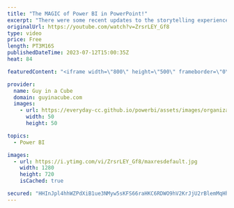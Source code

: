 ```yaml
---
title: "The MAGIC of Power BI in PowerPoint!"
excerpt: "There were some recent updates to the storytelling experience in PowerPoint with Power BI. Patrick walks through how you can use these to make the most of PowerPoint and Power BI!  About storytelling with Power BI in PowerPoint https://learn.microsoft.com/power-bi/collaborate-share/service-power-bi-powerpoint-add-in-about"
originalUrl: https://youtube.com/watch?v=ZrsrLEY_Gf8
type: video
price: Free
length: PT3M16S
publishedDateTime: 2023-07-12T15:00:35Z
heat: 84

featuredContent: "<iframe width=\"800\" height=\"500\" frameborder=\"0\" src=\"https://www.youtube.com/embed/ZrsrLEY_Gf8\" allow=\"accelerometer; autoplay; encrypted-media; gyroscope; picture-in-picture\" allowfullscreen></iframe>"

provider:
  name: Guy in a Cube
  domain: guyinacube.com
  images:
    - url: https://everyday-cc.github.io/powerbi/assets/images/organizations/guyinacube.com-50x50.jpg
      width: 50
      height: 50

topics:
  - Power BI

images:
  - url: https://i.ytimg.com/vi/ZrsrLEY_Gf8/maxresdefault.jpg
    width: 1280
    height: 720
    isCached: true

secured: "HHInJpl4hhWZPdXiB1ue3NMyw5sKFS66raHKC6RDWO9hV2KrJjU2rBlemMqHhifS8FVb1MeTQzLXXCiQRXYPRvXEl3cppGALxxpWyFWl26y0OZ0oUpVTc7eoh9x1R4KhWTnoFCWrVgVM/NSQElSXk095Ls9sbvpxnnZo/BH644oKLYH7+3Ph7N9GGAlP2iHXzXWAJr+MpACLAingjDfXHK6c21rwODQIHADvOruuPowZWxcIfSLD7iA7zpRoMbxNPkXT1WRAgzJgf8aaq+zLOfJLWAttOPqXbBEHTjtGPs+QlKPIyoPht/9z4XV96RX9D0JO6HDe3HrsRUj6K9iM94ywTS/SkkBIQgpvexF3ze/VkzIp48qGxnZDf1BFlGo8QADbjIx83d7JkX5wS0e6Dig8hL12+79njPgA2xUlNI0=;ZcGNrWvGgDkjdUKw8xOoTg=="
---
```


